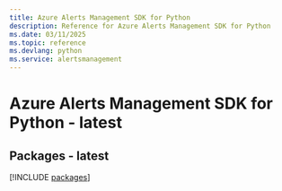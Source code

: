 ```yaml
---
title: Azure Alerts Management SDK for Python
description: Reference for Azure Alerts Management SDK for Python
ms.date: 03/11/2025
ms.topic: reference
ms.devlang: python
ms.service: alertsmanagement
---
```

# Azure Alerts Management SDK for Python - latest
## Packages - latest
[!INCLUDE [packages](alerts-management-index.md)]